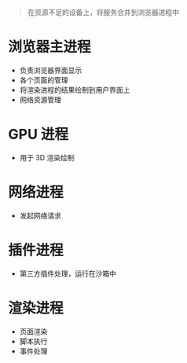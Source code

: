 >   在资源不足的设备上，将服务合并到浏览器进程中

# 浏览器主进程

*   负责浏览器界面显示
*   各个页面的管理
*   将渲染进程的结果绘制到用户界面上
*   网络资源管理



# GPU 进程

*   用于 3D 渲染绘制



# 网络进程

*   发起网络请求



# 插件进程

*   第三方插件处理，运行在沙箱中



# 渲染进程

*   页面渲染
*   脚本执行
*   事件处理

